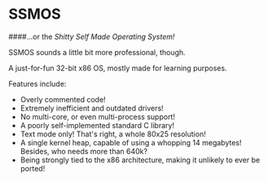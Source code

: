 # SSMOS
####...or the *Shitty Self Made Operating System!*

SSMOS sounds a little bit more professional, though.

A just-for-fun 32-bit x86 OS, mostly made for learning purposes.

Features include:
- Overly commented code!
- Extremely inefficient and outdated drivers!
- No multi-core, or even multi-process support!
- A poorly self-implemented standard C library!
- Text mode only! That's right, a whole 80x25 resolution!
- A single kernel heap, capable of using a whopping 14 megabytes! Besides, who needs more than 640k?
- Being strongly tied to the x86 architecture, making it unlikely to ever be ported!

